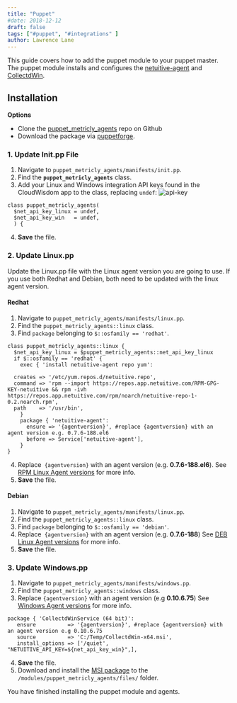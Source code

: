 ```yaml
---
title: "Puppet"
#date: 2018-12-12
draft: false
tags: ["#puppet", "#integrations" ]
author: Lawrence Lane
---
```


This guide covers how to add the puppet module to your puppet master. The puppet module installs and configures the [netuitive-agent][1] and [CollectdWin][2].

## Installation

**Options**

- Clone the [puppet_metricly_agents](https://github.com/metricly/puppet_metricly_agents) repo on Github
- Download the package via [puppetforge](https://forge.puppet.com/metricly/puppet_metricly_agents).

### 1. Update Init.pp File

1. Navigate to `puppet_metricly_agents/manifests/init.pp`.
2. Find the **`puppet_metricly_agents`** class.
3. Add your Linux and Windows integration API keys found in the CloudWisdom app to the class, replacing `undef`:
![api-key](/images/_index/api-key.png)

  ```
  class puppet_metricly_agents(
    $net_api_key_linux = undef,
    $net_api_key_win   = undef,
    ) {

  ```
4. **Save** the file.

### 2. Update Linux.pp

Update the Linux.pp file with the Linux agent version you are going to use. If you use both Redhat and Debian, both need to be updated with the linux agent version.

#### Redhat

1. Navigate to `puppet_metricly_agents/manifests/linux.pp`.
2. Find the `puppet_metricly_agents::linux` class.
3. Find `package` belonging to `$::osfamily == 'redhat'`.

```
class puppet_metricly_agents::linux {
  $net_api_key_linux = $puppet_metricly_agents::net_api_key_linux
  if $::osfamily == 'redhat' {
    exec { 'install netuitive-agent repo yum':

  creates => '/etc/yum.repos.d/netuitive.repo',
  command => 'rpm --import https://repos.app.netuitive.com/RPM-GPG-KEY-netuitive && rpm -ivh https://repos.app.netuitive.com/rpm/noarch/netuitive-repo-1-0.2.noarch.rpm',
  path    => '/usr/bin',
    }
    package { 'netuitive-agent':
      ensure => '{agentversion}', #replace {agentversion} with an agent version e.g. 0.7.6-188.el6
      before => Service['netuitive-agent'],
    }
}
```
4. Replace` {agentversion}` with an agent version (e.g. **0.7.6-188.el6**). See [RPM Linux Agent versions](https://repos.app.netuitive.com/rpm/x86_64/) for more info.
5. **Save** the file.

#### Debian

1. Navigate to `puppet_metricly_agents/manifests/linux.pp`.
2. Find the `puppet_metricly_agents::linux` class.
3. Find `package` belonging to `$::osfamily == 'debian'`.
4. Replace` {agentversion}` with an agent version (e.g. **0.7.6-188**) See [DEB Linux Agent versions](https://repos.app.netuitive.com/deb/dists/stable/main/binary-amd64/) for more info.
5. **Save** the file.

### 3. Update Windows.pp

1. Navigate to `puppet_metricly_agents/manifests/windows.pp`.
2. Find the `puppet_metricly_agents::windows` class.
3. Replace `{agentversion}` with an agent version (e.g **0.10.6.75**) See [Windows Agent versions](https://repos.app.netuitive.com/windows-agent/index.html) for more info.

```
package { 'CollectdWinService (64 bit)':
   ensure          => '{agentversion}', #replace {agentversion} with an agent version e.g 0.10.6.75
   source          => 'C:/Temp/CollectdWin-x64.msi',
   install_options => ['/quiet', "NETUITIVE_API_KEY=${net_api_key_win}",],
```
4. **Save** the file.
5. Download and install the [MSI package](https://repos.app.netuitive.com/windows-agent/index.html) to the `/modules/puppet_metricly_agents/files/` folder.

[1]: https://docs.metricly.com/integrations/agents/linux-agent/
[2]: https://docs.metricly.com/integrations/agents/windows-agent/

You have finished installing the puppet module and agents.
